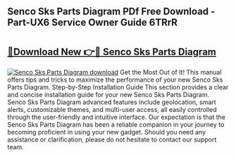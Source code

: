 ## Senco Sks Parts Diagram PDf Free Download - Part-UX6 Service Owner Guide 6TRrR

# <h2><a href="http://dfifcv.blite.top/?on=Senco+Sks+Parts+Diagram">🔗Download New 👉🔴 Senco Sks Parts Diagram</a></h2>

[![Senco Sks Parts Diagram download](https://i.imgur.com/lujVjoI.png)](http://dfifcv.blite.top/?on=Senco+Sks+Parts+Diagram)
Get the Most Out of It! This manual offers tips and tricks to maximize the performance of your new Senco Sks Parts Diagram. Step-by-Step Installation Guide This section provides a clear and concise installation guide for your new Senco Sks Parts Diagram. Senco Sks Parts Diagram advanced features include geolocation, smart alerts, customizable themes, and multi-user access, all easily controlled through the user-friendly and intuitive interface. Our expectation is that the Senco Sks Parts Diagram has been a reliable companion in your journey to becoming proficient in using your new gadget. Should you need any assistance or clarification, please do not hesitate to contact our support team.
